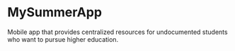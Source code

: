 # MySummerApp
Mobile app that provides centralized resources for undocumented students who want to pursue higher education.
